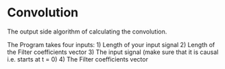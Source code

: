 # Convolution

The output side algorithm of calculating the convolution. 

The Program takes four inputs: 1) Length of your input signal 2) Length of the Filter coefficients vector 3) The input signal (make sure that it is causal i.e. starts at t = 0) 4) The Filter coefficients vector
